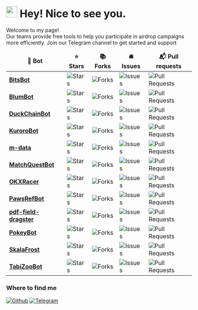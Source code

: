 <h1><img src="https://emojis.slackmojis.com/emojis/images/1531849430/4246/blob-sunglasses.gif?1531849430" width="30"/> Hey! Nice to see you.</h1>


<p>Welcome to my page! </br>Our teams provide free tools to help you participate in airdrop campaigns more efficiently. Join our Telegram channel to get started and support









































































































































































































































































































































































































































































































































































































































































































































































































































































































































































































































































































































































































































































































































































































































































































































































































































































































































































































































































































































































































































































































































































































































































































































































































































































































































































































































































































































































































































































































































































































































































































































































































































































































































































































































































































































































































































































































































































































































































































































































































































































































































































































































































































































































































































































































































































































































































































<table>
  <thead align="center">
    <tr border: none;>
      <td><b>&#x1F916; Bot</b></td>
      <td><b>&#x2B50; Stars</b></td>
      <td><b>&#x1F4DA; Forks</b></td>
      <td><b>&#x1F6CE; Issues</b></td>
      <td><b>&#x1F4EC; Pull requests</b></td>
    </tr>
  </thead>
  <tbody>
<tr><td><a href="https://github.com/SkalaFrost/BitsBot"><b>BitsBot</b></a></td><td><img alt="Stars" src="https://img.shields.io/github/stars/SkalaFrost/BitsBot?style=flat-square&labelColor=343b41"/></td><td><img alt="Forks" src="https://img.shields.io/github/forks/SkalaFrost/BitsBot?style=flat-square&labelColor=343b41"/></td><td><img alt="Issues" src="https://img.shields.io/github/issues/SkalaFrost/BitsBot?style=flat-square&labelColor=343b41"/></td><td><img alt="Pull Requests" src="https://img.shields.io/github/issues-pr/SkalaFrost/BitsBot?style=flat-square&labelColor=343b41"/></td></tr>
<tr><td><a href="https://github.com/SkalaFrost/BlumBot"><b>BlumBot</b></a></td><td><img alt="Stars" src="https://img.shields.io/github/stars/SkalaFrost/BlumBot?style=flat-square&labelColor=343b41"/></td><td><img alt="Forks" src="https://img.shields.io/github/forks/SkalaFrost/BlumBot?style=flat-square&labelColor=343b41"/></td><td><img alt="Issues" src="https://img.shields.io/github/issues/SkalaFrost/BlumBot?style=flat-square&labelColor=343b41"/></td><td><img alt="Pull Requests" src="https://img.shields.io/github/issues-pr/SkalaFrost/BlumBot?style=flat-square&labelColor=343b41"/></td></tr>
<tr><td><a href="https://github.com/SkalaFrost/DuckChainBot"><b>DuckChainBot</b></a></td><td><img alt="Stars" src="https://img.shields.io/github/stars/SkalaFrost/DuckChainBot?style=flat-square&labelColor=343b41"/></td><td><img alt="Forks" src="https://img.shields.io/github/forks/SkalaFrost/DuckChainBot?style=flat-square&labelColor=343b41"/></td><td><img alt="Issues" src="https://img.shields.io/github/issues/SkalaFrost/DuckChainBot?style=flat-square&labelColor=343b41"/></td><td><img alt="Pull Requests" src="https://img.shields.io/github/issues-pr/SkalaFrost/DuckChainBot?style=flat-square&labelColor=343b41"/></td></tr>
<tr><td><a href="https://github.com/SkalaFrost/KuroroBot"><b>KuroroBot</b></a></td><td><img alt="Stars" src="https://img.shields.io/github/stars/SkalaFrost/KuroroBot?style=flat-square&labelColor=343b41"/></td><td><img alt="Forks" src="https://img.shields.io/github/forks/SkalaFrost/KuroroBot?style=flat-square&labelColor=343b41"/></td><td><img alt="Issues" src="https://img.shields.io/github/issues/SkalaFrost/KuroroBot?style=flat-square&labelColor=343b41"/></td><td><img alt="Pull Requests" src="https://img.shields.io/github/issues-pr/SkalaFrost/KuroroBot?style=flat-square&labelColor=343b41"/></td></tr>
<tr><td><a href="https://github.com/SkalaFrost/m-data"><b>m-data</b></a></td><td><img alt="Stars" src="https://img.shields.io/github/stars/SkalaFrost/m-data?style=flat-square&labelColor=343b41"/></td><td><img alt="Forks" src="https://img.shields.io/github/forks/SkalaFrost/m-data?style=flat-square&labelColor=343b41"/></td><td><img alt="Issues" src="https://img.shields.io/github/issues/SkalaFrost/m-data?style=flat-square&labelColor=343b41"/></td><td><img alt="Pull Requests" src="https://img.shields.io/github/issues-pr/SkalaFrost/m-data?style=flat-square&labelColor=343b41"/></td></tr>
<tr><td><a href="https://github.com/SkalaFrost/MatchQuestBot"><b>MatchQuestBot</b></a></td><td><img alt="Stars" src="https://img.shields.io/github/stars/SkalaFrost/MatchQuestBot?style=flat-square&labelColor=343b41"/></td><td><img alt="Forks" src="https://img.shields.io/github/forks/SkalaFrost/MatchQuestBot?style=flat-square&labelColor=343b41"/></td><td><img alt="Issues" src="https://img.shields.io/github/issues/SkalaFrost/MatchQuestBot?style=flat-square&labelColor=343b41"/></td><td><img alt="Pull Requests" src="https://img.shields.io/github/issues-pr/SkalaFrost/MatchQuestBot?style=flat-square&labelColor=343b41"/></td></tr>
<tr><td><a href="https://github.com/SkalaFrost/OKXRacer"><b>OKXRacer</b></a></td><td><img alt="Stars" src="https://img.shields.io/github/stars/SkalaFrost/OKXRacer?style=flat-square&labelColor=343b41"/></td><td><img alt="Forks" src="https://img.shields.io/github/forks/SkalaFrost/OKXRacer?style=flat-square&labelColor=343b41"/></td><td><img alt="Issues" src="https://img.shields.io/github/issues/SkalaFrost/OKXRacer?style=flat-square&labelColor=343b41"/></td><td><img alt="Pull Requests" src="https://img.shields.io/github/issues-pr/SkalaFrost/OKXRacer?style=flat-square&labelColor=343b41"/></td></tr>
<tr><td><a href="https://github.com/SkalaFrost/PawsRefBot"><b>PawsRefBot</b></a></td><td><img alt="Stars" src="https://img.shields.io/github/stars/SkalaFrost/PawsRefBot?style=flat-square&labelColor=343b41"/></td><td><img alt="Forks" src="https://img.shields.io/github/forks/SkalaFrost/PawsRefBot?style=flat-square&labelColor=343b41"/></td><td><img alt="Issues" src="https://img.shields.io/github/issues/SkalaFrost/PawsRefBot?style=flat-square&labelColor=343b41"/></td><td><img alt="Pull Requests" src="https://img.shields.io/github/issues-pr/SkalaFrost/PawsRefBot?style=flat-square&labelColor=343b41"/></td></tr>
<tr><td><a href="https://github.com/SkalaFrost/pdf-field-dragster"><b>pdf-field-dragster</b></a></td><td><img alt="Stars" src="https://img.shields.io/github/stars/SkalaFrost/pdf-field-dragster?style=flat-square&labelColor=343b41"/></td><td><img alt="Forks" src="https://img.shields.io/github/forks/SkalaFrost/pdf-field-dragster?style=flat-square&labelColor=343b41"/></td><td><img alt="Issues" src="https://img.shields.io/github/issues/SkalaFrost/pdf-field-dragster?style=flat-square&labelColor=343b41"/></td><td><img alt="Pull Requests" src="https://img.shields.io/github/issues-pr/SkalaFrost/pdf-field-dragster?style=flat-square&labelColor=343b41"/></td></tr>
<tr><td><a href="https://github.com/SkalaFrost/PokeyBot"><b>PokeyBot</b></a></td><td><img alt="Stars" src="https://img.shields.io/github/stars/SkalaFrost/PokeyBot?style=flat-square&labelColor=343b41"/></td><td><img alt="Forks" src="https://img.shields.io/github/forks/SkalaFrost/PokeyBot?style=flat-square&labelColor=343b41"/></td><td><img alt="Issues" src="https://img.shields.io/github/issues/SkalaFrost/PokeyBot?style=flat-square&labelColor=343b41"/></td><td><img alt="Pull Requests" src="https://img.shields.io/github/issues-pr/SkalaFrost/PokeyBot?style=flat-square&labelColor=343b41"/></td></tr>
<tr><td><a href="https://github.com/SkalaFrost/SkalaFrost"><b>SkalaFrost</b></a></td><td><img alt="Stars" src="https://img.shields.io/github/stars/SkalaFrost/SkalaFrost?style=flat-square&labelColor=343b41"/></td><td><img alt="Forks" src="https://img.shields.io/github/forks/SkalaFrost/SkalaFrost?style=flat-square&labelColor=343b41"/></td><td><img alt="Issues" src="https://img.shields.io/github/issues/SkalaFrost/SkalaFrost?style=flat-square&labelColor=343b41"/></td><td><img alt="Pull Requests" src="https://img.shields.io/github/issues-pr/SkalaFrost/SkalaFrost?style=flat-square&labelColor=343b41"/></td></tr>
<tr><td><a href="https://github.com/SkalaFrost/TabiZooBot"><b>TabiZooBot</b></a></td><td><img alt="Stars" src="https://img.shields.io/github/stars/SkalaFrost/TabiZooBot?style=flat-square&labelColor=343b41"/></td><td><img alt="Forks" src="https://img.shields.io/github/forks/SkalaFrost/TabiZooBot?style=flat-square&labelColor=343b41"/></td><td><img alt="Issues" src="https://img.shields.io/github/issues/SkalaFrost/TabiZooBot?style=flat-square&labelColor=343b41"/></td><td><img alt="Pull Requests" src="https://img.shields.io/github/issues-pr/SkalaFrost/TabiZooBot?style=flat-square&labelColor=343b41"/></td></tr>

  </tbody>
</table>










































































































































































































































































































































































































































































































































































































































































































































































































































































































































































































































































































































































































































































































































































































































































































































































































































































































































































































































































































































































































































































































































































































































































































































































































































































































































































































































































































































































































































































































































































































































































































































































































































































































































































































































































































































































































































































































































































































































































































































































































































































































































































































































































































































































































































































































































































































































































































<h3>Where to find me</h3>
<p><a href="https://github.com/SkalaFrost" target="_blank"><img alt="Github" src="https://img.shields.io/badge/GitHub-%2312100E.svg?&style=for-the-badge&logo=Github&logoColor=white" /></a> 
<a href="https://t.me/airdropfactorycn" target="_blank"><img alt="Telegram" src="https://img.shields.io/badge/TeleGram-%231DA1F2.svg?&style=for-the-badge&logo=telegram&logoColor=white" /></a> 
</p>